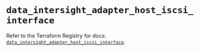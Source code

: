 # `data_intersight_adapter_host_iscsi_interface`

Refer to the Terraform Registry for docs: [`data_intersight_adapter_host_iscsi_interface`](https://registry.terraform.io/providers/ciscodevnet/intersight/1.0.71/docs/data-sources/adapter_host_iscsi_interface).
